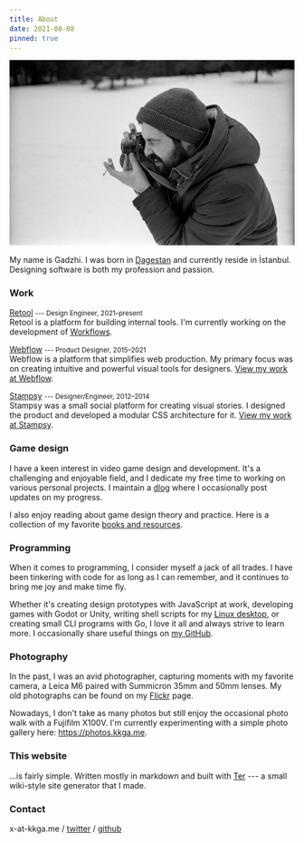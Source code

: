 ```yaml
---
title: About
date: 2021-08-08
pinned: true
---
```


![me](/img/about/leica.webp)

My name is Gadzhi. I was born in [Dagestan](https://wikipedia.org/wiki/Dagestan)
and currently reside in İstanbul. Designing software is both my profession and
passion.

### Work

[Retool](https://retool.com) <small>--- Design Engineer,
2021&ndash;present</small><br/> Retool is a platform for building internal
tools. I'm currently working on the development of
[Workflows](https://retool.com/products/workflows/).

[Webflow](https://webflow.com) <small>--- Product Designer,
2015&ndash;2021</small>
<br/>Webflow is a platform that simplifies web production. My primary focus was
on creating intuitive and powerful visual tools for designers.
[View my work at Webflow](/work/webflow).

[Stampsy](https://stampsy.com) <small>--- Designer/Engineer,
2012&ndash;2014</small><br/>Stampsy was a small social platform for creating
visual stories. I designed the product and developed a modular CSS architecture
for it. [View my work at Stampsy](/work/stampsy).

### Game design

I have a keen interest in video game design and development. It's a challenging
and enjoyable field, and I dedicate my free time to working on various personal
projects. I maintain a [dlog](/dlog) where I occasionally post updates on my
progress.

I also enjoy reading about game design theory and practice. Here is a collection
of my favorite [books and resources](/notes/gamedesign-resources.md).

### Programming

When it comes to programming, I consider myself a jack of all trades. I have
been tinkering with code for as long as I can remember, and it continues to
bring me joy and make time fly.

Whether it's creating design prototypes with JavaScript at work, developing
games with Godot or Unity, writing shell scripts for my
[Linux desktop](https://github.com/kkga/dotfiles), or creating small CLI
programs with Go, I love it all and always strive to learn more. I occasionally
share useful things on [my GitHub](https://github.com/kkga).

### Photography

In the past, I was an avid photographer, capturing moments with my favorite
camera, a Leica M6 paired with Summicron 35mm and 50mm lenses. My old
photographs can be found on my
[Flickr](https://www.flickr.com/photos/gadzhi/albums) page.

Nowadays, I don't take as many photos but still enjoy the occasional photo walk
with a Fujifilm X100V. I'm currently experimenting with a simple photo gallery
here: https://photos.kkga.me.

### This website

...is fairly simple. Written mostly in markdown and built with
[Ter](https://ter.kkga.me) --- a small wiki-style site generator that I made.

### Contact

x-at-kkga.me / [twitter](https://twitter.com/kkga_) /
[github](https://github.com/kkga)
